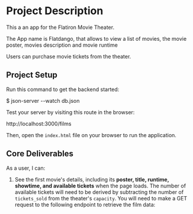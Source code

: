 # Project Description

This a an app for the Flatiron Movie Theater.

The App name is Flatdango, that allows to view a list of movies, the movie poster, movies description and movie runtime 

Users can purchase movie tickets from the theater.


## Project Setup

Run this command to get the backend started:


$ json-server --watch db.json


Test your server by visiting this route in the browser:

http://localhost:3000/films

Then, open the `index.html` file on your browser to run the application.


## Core Deliverables

As a user, I can:

1. See the first movie's details, including its **poster, title, runtime,
   showtime, and available tickets** when the page loads. The number of
   available tickets will need to be derived by subtracting the number of
   `tickets_sold` from the theater's `capacity`. You will need to make a GET
   request to the following endpoint to retrieve the film data:

  


